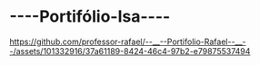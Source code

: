 # --__--Portifólio-Isa--__--

https://github.com/professor-rafael/--__--Portifolio-Rafael--__--/assets/101332916/37a61189-8424-46c4-97b2-e79875537494
